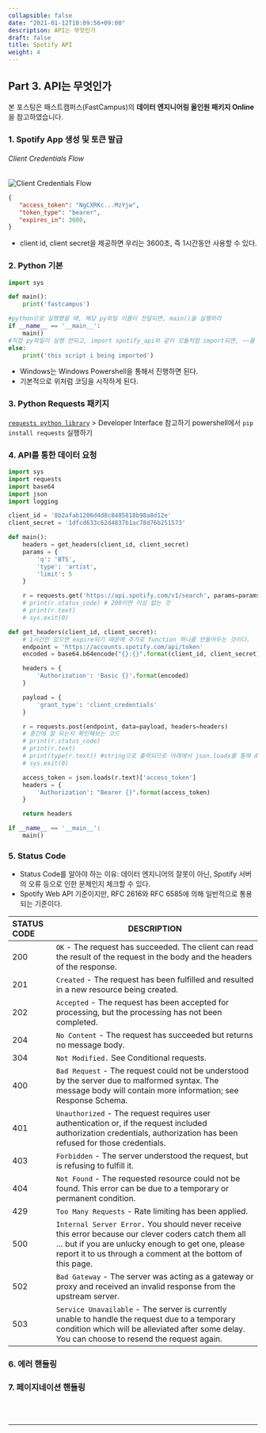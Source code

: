 ```yaml
---
collapsible: false
date: "2021-01-12T10:09:56+09:00"
description: API는 무엇인가
draft: false
title: Spotify API
weight: 4
---
```


## Part 3. API는 무엇인가
본 포스팅은 패스트캠퍼스(FastCampus)의 **데이터 엔지니어링 올인원 패키지 Online**을 참고하였습니다.

### 1. Spotify App 생성 및 토큰 발급
###### Client Credentials Flow
![Client Credentials Flow](https://developer.spotify.com/assets/AuthG_ClientCredentials.png)

```json
{
   "access_token": "NgCXRKc...MzYjw",
   "token_type": "bearer",
   "expires_in": 3600,
}
```
* client id, client secret을 제공하면 우리는 3600초, 즉 1시간동안 사용할 수 있다.

### 2. Python 기본 
```python
import sys

def main():
    print('fastcampus')

#python으로 실행했을 때, 해당 py파일 이름이 전달되면, main()을 실행하라
if __name__ == '__main__':
    main()
#직접 py파일이 실행 안되고, import spotify_api와 같이 모듈처럼 import되면, ~~를 print하라.
else:
    print('this script i being imported')
```
* Windows는 Windows Powershell을 통해서 진행하면 된다.
* 기본적으로 위처럼 코딩을 시작하게 된다.

### 3. Python Requests 패키지
[`requests python library`](https://requests.readthedocs.io/en/master/api/) > Developer Interface 참고하기
powershell에서 `pip install requests` 실행하기

### 4. API를 통한 데이터 요청
```python
import sys
import requests
import base64
import json
import logging

client_id = '8b2afab1206d4d8c8485818b98a8d12e'
client_secret = '1dfcd633c62d4837b1ac78d76b251573'

def main():
    headers = get_headers(client_id, client_secret)
    params = {
        'q': 'BTS',
        'type': 'artist',
        'limit': 5
    }

    r = requests.get('https://api.spotify.com/v1/search', params=params, headers=headers)
    # print(r.status_code) # 200이면 이상 없는 것
    # print(r.text)
    # sys.exit(0)

def get_headers(client_id, client_secret):
    # 1시간만 있으면 expire되기 때문에 추가로 function 하나를 만들어두는 것이다.
    endpoint = 'https://accounts.spotify.com/api/token'
    encoded = base64.b64encode("{}:{}".format(client_id, client_secret).encode('utf-8')).decode('ascii')

    headers = {
        'Authorization': 'Basic {}'.format(encoded)
    }

    payload = {
        'grant_type': 'client_credentials'
    }

    r = requests.post(endpoint, data=payload, headers=headers)
    # 중간에 잘 되는지 확인해보는 코드
    # print(r.status_code)
    # print(r.text)
    # print(type(r.text)) #string으로 출력되므로 아래에서 json.loads를 통해 dictionary로 만들어줘야 한다.
    # sys.exit(0)

    access_token = json.loads(r.text)['access_token']
    headers = {
        'Authorization': "Bearer {}".format(access_token)
    }

    return headers

if __name__ == '__main__':
    main()

```

### 5. Status Code
* Status Code를 알아야 하는 이유: 데이터 엔지니어의 잘못이 아닌, Spotify 서버의 오류 등으로 인한 문제인지 체크할 수 있다.
* Spotify Web API 기준이지만, RFC 2616와 RFC 6585에 의해 일반적으로 통용되는 기준이다.

| STATUS CODE | DESCRIPTION |
| :--- | --- |
| 200	| `OK` - The request has succeeded. The client can read the result of the request in the body and the headers of the response. |
| 201	| `Created` - The request has been fulfilled and resulted in a new resource being created. |
| 202	| `Accepted` - The request has been accepted for processing, but the processing has not been completed.|
| 204	| `No Content` - The request has succeeded but returns no message body.|
| 304	| `Not Modified.` See Conditional requests.|
| 400	| `Bad Request` - The request could not be understood by the server due to malformed syntax. The message body will contain more information; see Response Schema.|
| 401	| `Unauthorized` - The request requires user authentication or, if the request included authorization credentials, authorization has been refused for those credentials.|
| 403	| `Forbidden` - The server understood the request, but is refusing to fulfill it.|
| 404	| `Not Found` - The requested resource could not be found. This error can be due to a temporary or permanent condition.|
| 429	| `Too Many Requests` - Rate limiting has been applied.|
| 500	| `Internal Server Error.` You should never receive this error because our clever coders catch them all … but if you are unlucky enough to get one, please report it to us through a comment at the bottom of this page.|
| 502	| `Bad Gateway` - The server was acting as a gateway or proxy and received an invalid response from the upstream server.|
| 503	| `Service Unavailable` - The server is currently unable to handle the request due to a temporary condition which will be alleviated after some delay. You can choose to resend the request again. |

### 6. 에러 핸들링

### 7. 페이지네이션 핸들링


<br> <br>

--- 